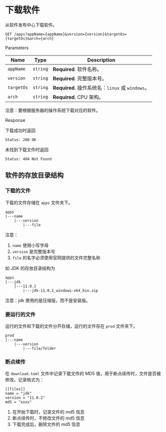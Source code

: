 # 下载软件

从软件发布中心下载软件。

```text
GET /apps?appName={appName}&version={version}&targetOs={targetOs}&arch={arch}
```

Parameters

| Name       | Type     | Description                                      |
| ---------- | -------- | ------------------------------------------------ |
| `appName`  | `string` | **Required**. 软件名称。                         |
| `version`  | `string` | **Required**. 完整版本号。                       |
| `targetOs` | `string` | **Required**. 操作系统名：`linux` 或 `windows`。 |
| `arch`     | `string` | **Required**. CPU 架构。                         |

注意：要根据服务器的操作系统下载对应的软件。

Response

下载成功时返回

```text
Status: 200 OK
```

未找到下载文件时返回

```text
Status: 404 Not Found
```

## 软件的存放目录结构

### 下载的文件

下载的文件存储在 `apps` 文件夹下。

```text
apps
|---name
    |---version
        |---file
```

注意：

1. `name` 使用小写字母
2. `version` 是完整版本号
3. `file` 的名字必须使用官网提供的文件完整名称

如 JDK 的存放目录结构为

```text
apps
|---jdk
    |---11.0.1
        |---jdk-11.0.1_windows-x64_bin.zip
```

注意：jdk 使用的是压缩版，而不是安装版。

### 要运行的文件

运行的文件和下载的文件分开存储，运行的文件存在 `prod` 文件夹下。

```text
prod
|---name
    |---version
        |---file/folder
```

### 断点续传

在 `download.toml` 文件中记录下载文件的 MD5 值，用于断点续传时，文件是否被修改。记录格式为：

```text
[[files]]
name = "jdk"
version = "11.0.2"
md5 = "xxxx"
```

1. 在开始下载时，记录文件的 md5 信息
2. 断点续传时，不修改文件的 md5 信息
3. 下载完成后，删除文件的 md5 信息
